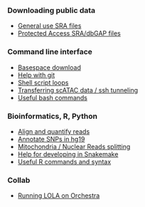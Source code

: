 <br>

### Downloading public data

- [General use SRA files](md/sra_download.md)
- [Protected Access SRA/dbGAP files](md/gtex_download.md)

### Command line interface

- [Basespace download](md/basespace_download.md)
- [Help with git](rmd/git.html)
- [Shell script loops](md/shellLoop.md)
- [Transferring scATAC data / ssh tunneling](rmd/scATAC_transfer.html)
- [Useful bash commands](rmd/bashHelp.html)

### Bioinformatics, R, Python

- [Align and quantify reads](rmd/Align.html)
- [Annotate SNPs in hg19](md/snp_annotation.md)
- [Mitochondria / Nuclear Reads splitting](md/samtoolsMito.md)
- [Help for developing in Snakemake](rmd/Snakemake.html)
- [Useful R commands and syntax](rmd/Rcmds.html)

### Collab

- [Running LOLA on Orchestra](rmd/LOLA_Orchestra.html)

<br><br>

